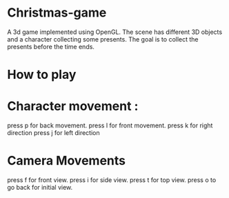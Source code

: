 # Christmas-game
A 3d game implemented using OpenGL. The scene has different 3D objects and a character collecting some presents. 
The goal is to collect the presents before the time ends.

# How to play
# Character movement :
press p for back movement.
press l for front movement.
press k for right direction 
press j for left direction 
# Camera Movements 
press f for front view.
press i for side view.
press t for top view.
press o to go back for initial view.

